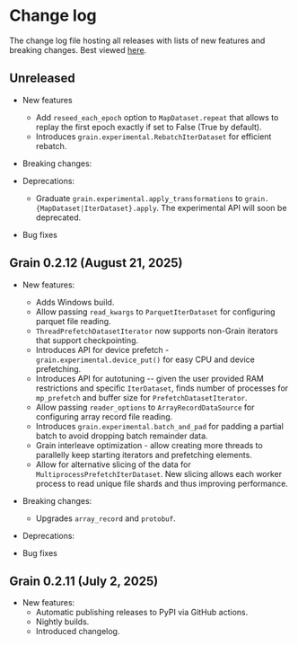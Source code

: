 # Change log

The change log file hosting all releases with lists of new features and breaking
changes. Best viewed [here](https://google-grain.readthedocs.io/en/latest/changelog.html).

## Unreleased

* New features
  * Add `reseed_each_epoch` option to `MapDataset.repeat` that allows to replay
    the first epoch exactly if set to False (True by default).
  * Introduces `grain.experimental.RebatchIterDataset` for efficient rebatch.

* Breaking changes:

* Deprecations:
  * Graduate `grain.experimental.apply_transformations` to
   `grain.{MapDataset|IterDataset}.apply`. The experimental API will soon be
    deprecated.
* Bug fixes

## Grain 0.2.12 (August 21, 2025)

* New features:
  * Adds Windows build.
  * Allow passing `read_kwargs` to `ParquetIterDataset` for configuring parquet
    file reading.
  * `ThreadPrefetchDatasetIterator` now supports non-Grain iterators that
    support checkpointing.
  * Introduces API for device prefetch - `grain.experimental.device_put()` for
    easy CPU and device prefetching.
  * Introduces API for autotuning -- given the user provided RAM restrictions
    and specific `IterDataset`, finds number of processes for `mp_prefetch`
    and buffer size for `PrefetchDatasetIterator`.
  * Allow passing `reader_options` to `ArrayRecordDataSource` for configuring
    array record file reading.
  * Introduces `grain.experimental.batch_and_pad` for padding a partial batch to
    avoid dropping batch remainder data.
  * Grain interleave optimization - allow creating more threads to parallelly
    keep starting iterators and prefetching elements.
  * Allow for alternative slicing of the data for
    `MultiprocessPrefetchIterDataset`. New slicing allows each worker process to
    read unique file shards and thus improving performance.

* Breaking changes:
  * Upgrades `array_record` and `protobuf`.

* Deprecations:

* Bug fixes

## Grain 0.2.11 (July 2, 2025)

* New features:
  * Automatic publishing releases to PyPI via GitHub actions.
  * Nightly builds.
  * Introduced changelog.